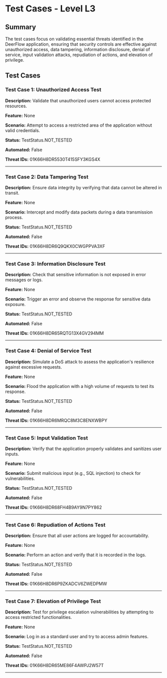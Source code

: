 # Test Cases - Level L3

## Summary

The test cases focus on validating essential threats identified in the DeerFlow application, ensuring that security controls are effective against unauthorized access, data tampering, information disclosure, denial of service, input validation attacks, repudiation of actions, and elevation of privilege.

## Test Cases

### Test Case 1: Unauthorized Access Test

**Description:** Validate that unauthorized users cannot access protected resources.

**Feature:** None

**Scenario:** Attempt to access a restricted area of the application without valid credentials.

**Status:** TestStatus.NOT_TESTED

**Automated:** False

**Threat IDs:** 01K66H8DR5530T415SFY3KGS4X

---

### Test Case 2: Data Tampering Test

**Description:** Ensure data integrity by verifying that data cannot be altered in transit.

**Feature:** None

**Scenario:** Intercept and modify data packets during a data transmission process.

**Status:** TestStatus.NOT_TESTED

**Automated:** False

**Threat IDs:** 01K66H8DR6Q9QKX0CWGPPVA3XF

---

### Test Case 3: Information Disclosure Test

**Description:** Check that sensitive information is not exposed in error messages or logs.

**Feature:** None

**Scenario:** Trigger an error and observe the response for sensitive data exposure.

**Status:** TestStatus.NOT_TESTED

**Automated:** False

**Threat IDs:** 01K66H8DR65RQTG13X4GV294MM

---

### Test Case 4: Denial of Service Test

**Description:** Simulate a DoS attack to assess the application's resilience against excessive requests.

**Feature:** None

**Scenario:** Flood the application with a high volume of requests to test its response.

**Status:** TestStatus.NOT_TESTED

**Automated:** False

**Threat IDs:** 01K66H8DR6MRQC8M3C8ENXWBPY

---

### Test Case 5: Input Validation Test

**Description:** Verify that the application properly validates and sanitizes user inputs.

**Feature:** None

**Scenario:** Submit malicious input (e.g., SQL injection) to check for vulnerabilities.

**Status:** TestStatus.NOT_TESTED

**Automated:** False

**Threat IDs:** 01K66H8DR68FH4B9AY9N7PY862

---

### Test Case 6: Repudiation of Actions Test

**Description:** Ensure that all user actions are logged for accountability.

**Feature:** None

**Scenario:** Perform an action and verify that it is recorded in the logs.

**Status:** TestStatus.NOT_TESTED

**Automated:** False

**Threat IDs:** 01K66H8DR6P9ZKADCV6ZWEDPMW

---

### Test Case 7: Elevation of Privilege Test

**Description:** Test for privilege escalation vulnerabilities by attempting to access restricted functionalities.

**Feature:** None

**Scenario:** Log in as a standard user and try to access admin features.

**Status:** TestStatus.NOT_TESTED

**Automated:** False

**Threat IDs:** 01K66H8DR65ME86F4AWPJ2W57T

---

